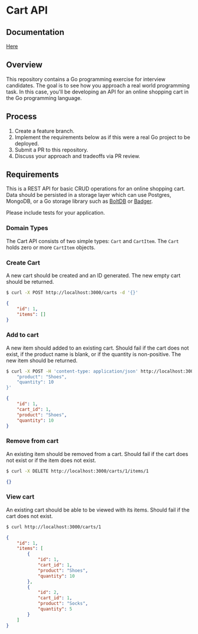 
Cart API
========

## Documentation
[Here](./documentation/readme.md) 

## Overview

This repository contains a Go programming exercise for interview candidates. The
goal is to see how you approach a real world programming task. In this case,
you'll be developing an API for an online shopping cart in the Go programming language.


## Process

1. Create a feature branch.
2. Implement the requirements below as if this were a real Go project to be deployed.
3. Submit a PR to this repository.
4. Discuss your approach and tradeoffs via PR review.


## Requirements

This is a REST API for basic CRUD operations for an online shopping cart. Data
should be persisted in a storage layer which can use Postgres, MongoDB, or a Go
storage library such as [BoltDB](https://github.com/boltdb/bolt) or
[Badger](https://github.com/dgraph-io/badger).

Please include tests for your application.

### Domain Types

The Cart API consists of two simple types: `Cart` and `CartItem`. The `Cart`
holds zero or more `CartItem` objects.


### Create Cart

A new cart should be created and an ID generated. The new empty cart should be returned.

```sh
$ curl -X POST http://localhost:3000/carts -d '{}'
```

```json
{
	"id": 1,
	"items": []
}
```

### Add to cart

A new item should added to an existing cart. Should fail if the cart does not
exist, if the product name is blank, or if the quantity is non-positive. The
new item should be returned.

```sh
$ curl -X POST -H 'content-type: application/json' http://localhost:3000/carts/1/items -d '{
	"product": "Shoes",
	"quantity": 10
}'
```

```json
{
	"id": 1,
	"cart_id": 1,
	"product": "Shoes",
	"quantity": 10
}
```

### Remove from cart

An existing item should be removed from a cart. Should fail if the cart does not
exist or if the item does not exist.

```sh
$ curl -X DELETE http://localhost:3000/carts/1/items/1
```

```json
{}
```


### View cart

An existing cart should be able to be viewed with its items. Should fail if the
cart does not exist.

```sh
$ curl http://localhost:3000/carts/1
```

```json
{
	"id": 1,
	"items": [
		{
			"id": 1,
			"cart_id": 1,
			"product": "Shoes",
			"quantity": 10
		},
		{
			"id": 2,
			"cart_id": 1,
			"product": "Socks",
			"quantity": 5
		}
	]
}
```

